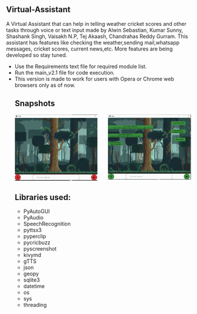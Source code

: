 ## Virtual-Assistant
A Virtual Assistant that can help in telling weather cricket scores and other tasks through voice or text input made by 
Alwin Sebastian, Kumar Sunny, Shashank Singh,  Vaisakh N.P, Tej Akaash, Chandrahas Reddy Gurram.
This assistant has features like checking the weather,sending mail,whatsapp messages, cricket scores, current news,etc. More features are being developed so stay tuned.
<ul>
<li>Use the Requirements text file for required module list. 
<li>Run the main_v2.1 file for code execution.
<li>This version is made to work for users with Opera or Chrome web browsers only as of now.

## Snapshots
<img src="https://github.com/Alwinseb01/Virtual-Assistant/blob/main/VA-1.JPG" width="47%" style="height=50px width= 40px"> &nbsp;
<img align="right" src="https://github.com/Alwinseb01/Virtual-Assistant/blob/main/VA-2.JPG" width="47%" style="height=50px width= 40px">

## Libraries used:
<ul>
  <li>PyAutoGUI
    <li>PyAudio
      <li>SpeechRecognition
        <li>pyttsx3
          <li>pyperclip
            <li>pycricbuzz
              <li>pyscreenshot
              <li>kivymd
                <li>gTTS
                  <li>json
                    <li>geopy
                      <li>sqlite3
                        <li>datetime
                          <li>os
                            <li>sys
                              <li>threading
    
